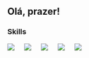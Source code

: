 ## Olá, prazer! 

###  Skills
<a><img src = "https://img.shields.io/badge/spring-%236DB33F.svg?style=Plastic&logo=spring&logoColor=white"></a>
 
<a><img src = "https://img.shields.io/badge/git-%23F05033.svg?style=Plastic&logo=git&logoColor=white"></a>
 
<a><img src = "https://img.shields.io/badge/github-%23121011.svg?style=Plastic&logo=github&logoColor=white"></a>
 
<a><img src = "https://img.shields.io/badge/Postman-FF6C37?style=Plastic&logo=postman&logoColor=white"></a>
 
<a><img src = "https://img.shields.io/badge/mysql-%2300f.svg?style=Plastic&logo=mysql&logoColor=white"></a>
